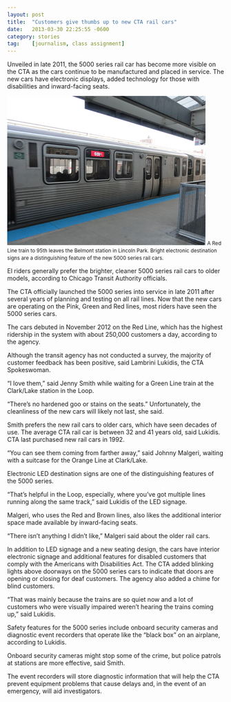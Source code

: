 ```yaml
---
layout: post
title:  "Customers give thumbs up to new CTA rail cars"
date:   2013-03-30 22:25:55 -0600
category: stories
tag:    [journalism, class assignment]
---
```


Unveiled in late 2011, the 5000 series rail car has become more visible on the CTA as the cars continue to be manufactured and placed in service. The new cars have electronic displays, added technology for those with disabilities and inward-facing seats.

![](/assets/redline.png)
<small>A Red Line train to 95th leaves the Belmont station in Lincoln Park. Bright electronic destination signs are a distinguishing feature of the new 5000 series rail cars.</small>

El riders generally prefer the brighter, cleaner 5000 series rail cars to older models, according to Chicago Transit Authority officials.

The CTA officially launched the 5000 series into service in late 2011 after several years of planning and testing on all rail lines. Now that the new cars are operating on the Pink, Green and Red lines, most riders have seen the 5000 series cars.

The cars debuted in November 2012 on the Red Line, which has the highest ridership in the system with about 250,000 customers a day, according to the agency.

Although the transit agency has not conducted a survey, the majority of customer feedback has been positive, said Lambrini Lukidis, the CTA Spokeswoman.

“I love them,” said Jenny Smith while waiting for a Green Line train at the Clark/Lake station in the Loop. 

“There’s no hardened goo or stains on the seats.” Unfortunately, the cleanliness of the new cars will likely not last, she said.

Smith prefers the new rail cars to older cars, which have seen decades of use. The average CTA rail car is between 32 and 41 years old, said Lukidis. CTA last purchased new rail cars in 1992.

“You can see them coming from farther away,” said Johnny Malgeri, waiting with a suitcase for the Orange Line at Clark/Lake.

Electronic LED destination signs are one of the distinguishing features of the 5000 series.

“That’s helpful in the Loop, especially, where you’ve got multiple lines running along the same track,” said Lukidis of the LED signage.

Malgeri, who uses the Red and Brown lines, also likes the additional interior space made available by inward-facing seats.

“There isn’t anything I didn’t like,” Malgeri said about the older rail cars.

In addition to LED signage and a new seating design, the cars have interior electronic signage and additional features for disabled customers that comply with the Americans with Disabilities Act. The CTA added blinking lights above doorways on the 5000 series cars to indicate that doors are opening or closing for deaf customers. The agency also added a chime for blind customers.

“That was mainly because the trains are so quiet now and a lot of customers who were visually impaired weren’t hearing the trains coming up,” said Lukidis.

Safety features for the 5000 series include onboard security cameras and diagnostic event recorders that operate like the “black box” on an airplane, according to Lukidis.

Onboard security cameras might stop some of the crime, but police patrols at stations are more effective, said Smith.

The event recorders will store diagnostic information that will help the CTA prevent equipment problems that cause delays and, in the event of an emergency, will aid investigators.
